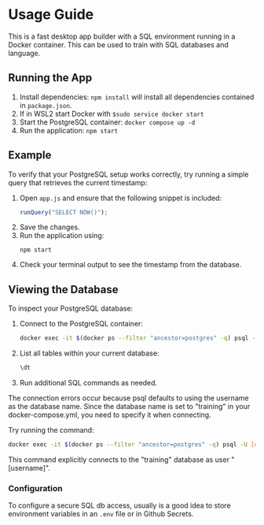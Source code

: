# Usage Guide
This is a fast desktop app builder with a SQL environment running in a Docker container. This can be used to train with SQL databases and language.

## Running the App
1. Install dependencies: `npm install` will install all dependencies contained in `package.json`.
2. If in WSL2 start Docker with `$sudo service docker start`
3. Start the PostgreSQL container: `docker compose up -d`
4. Run the application: `npm start`

## Example
To verify that your PostgreSQL setup works correctly, try running a simple query that retrieves the current timestamp:
1. Open `app.js` and ensure that the following snippet is included:
    ```javascript
    runQuery("SELECT NOW()");
    ```
2. Save the changes.
3. Run the application using:
    ```
    npm start
    ```
4. Check your terminal output to see the timestamp from the database.

## Viewing the Database
To inspect your PostgreSQL database:

1. Connect to the PostgreSQL container:
   ```bash
   docker exec -it $(docker ps --filter "ancestor=postgres" -q) psql -U POSTGRES_USER
   ```
2. List all tables within your current database:
   ```sql
   \dt
   ```
3. Run additional SQL commands as needed.


The connection errors occur because psql defaults to using the username as the database name. Since the database name is set to "training" in your docker-compose.yml, you need to specify it when connecting.

Try running the command:

```bash
docker exec -it $(docker ps --filter "ancestor=postgres" -q) psql -U [username] -d training
``` 

This command explicitly connects to the "training" database as user "[username]".

### Configuration
To configure a secure SQL db access, usually is a good idea to store environment variables in an `.env` file or in Github Secrets.